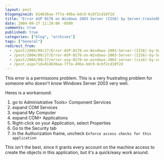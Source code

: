 ```yaml
---
layout: post
blogengineid: 814636aa-7f7a-49ba-bdc9-6cbf2cd10f2d
title: "Error ASP 0178 on Windows 2003 Server (IIS6) by Server.CreateObject on DCOM registered Component"
date: 2004-09-27 11:29:00 -0500
comments: true
published: true
categories: ["blog", "archives"]
tags: ["General"]
redirect_from: 
  - /post/2004/09/27/Error-ASP-0178-on-Windows-2003-Server-(IIS6)-by-ServerCreateObject-on-DCOM-registered-Component.aspx
  - /post/2004/09/27/Error-ASP-0178-on-Windows-2003-Server-(IIS6)-by-ServerCreateObject-on-DCOM-registered-Component
  - /post/2004/09/27/error-asp-0178-on-windows-2003-server-(iis6)-by-servercreateobject-on-dcom-registered-component
  - /post.aspx?id=814636aa-7f7a-49ba-bdc9-6cbf2cd10f2d
---
```


This error is a permissions problem. This is a very frustrating problem for someone who doesn't know Windows Server 2003 very well.

Heres is a workaround:

1. go to Administrative Tools> Component Services
2. expand COM Services
3. expand My Computer
4. expand COM+ Applications
5. Right-click on your Application, select Properties
6. Go to the Security tab
7. In the Authorization frame, uncheck `Enforce access checks for this application`

This isn't the best, since it grants every account on the machine access to create the objects in this application, but it's a quick/easy work around.
